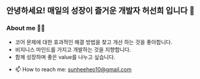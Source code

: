 ## 안녕하세요! 매일의 성장이 즐거운 개발자 허선희 입니다 🌳
### About me 👩‍💻
* 코어 문제에 대한 효과적인 해결 방법을 찾고 개선 하는 것을 좋아합니다.
* 비지니스 마인드를 가지고 개발하는 것을 지향합니다.
* 함께 성장하며 좋은 value를 나누고 싶습니다.
- 📫 How to reach me: sunheeheo10@gmail.com
<!--
**SunHeeHeo/SunHeeHeo** is a ✨ _special_ ✨ repository because its `README.md` (this file) appears on your GitHub profile.

Here are some ideas to get you started:

- 🔭 I’m currently working on ...
- 🌱 I’m currently learning ...
- 👯 I’m looking to collaborate on ...
- 🤔 I’m looking for help with ...
- 💬 Ask me about ...
- 📫 How to reach me: ...
- 😄 Pronouns: ...
- ⚡ Fun fact: ...
-->
